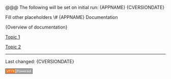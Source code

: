 @@@ 
The following will be set on initial run:
{APPNAME}
{CVERSIONDATE}

Fill other placeholders
\\\# {APPNAME} Documentation

{Overview of documentation}

[Topic 1](topic1.md)

[Topic 2](topic2.md)

----
Last changed: {CVERSIONDATE}

![](./images/vfpxpoweredby_alternative.gif)